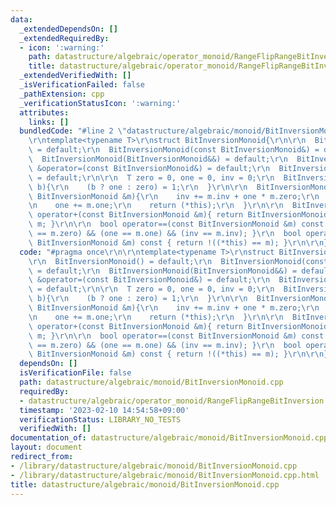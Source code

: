 ```yaml
---
data:
  _extendedDependsOn: []
  _extendedRequiredBy:
  - icon: ':warning:'
    path: datastructure/algebraic/operator_monoid/RangeFlipRangeBitInversion.cpp
    title: datastructure/algebraic/operator_monoid/RangeFlipRangeBitInversion.cpp
  _extendedVerifiedWith: []
  _isVerificationFailed: false
  _pathExtension: cpp
  _verificationStatusIcon: ':warning:'
  attributes:
    links: []
  bundledCode: "#line 2 \"datastructure/algebraic/monoid/BitInversionMonoid.cpp\"\n\
    \r\ntemplate<typename T>\r\nstruct BitInversionMonoid{\r\n\r\n  BitInversionMonoid()\
    \ = default;\r\n  BitInversionMonoid(const BitInversionMonoid&) = default;\r\n\
    \  BitInversionMonoid(BitInversionMonoid&&) = default;\r\n  BitInversionMonoid\
    \ &operator=(const BitInversionMonoid&) = default;\r\n  BitInversionMonoid &operator=(BitInversionMonoid&&)\
    \ = default;\r\n\r\n  T zero = 0, one = 0, inv = 0;\r\n  BitInversionMonoid(bool\
    \ b){\r\n    (b ? one : zero) = 1;\r\n  }\r\n\r\n  BitInversionMonoid &operator+=(const\
    \ BitInversionMonoid &m){\r\n    inv += m.inv + one * m.zero;\r\n    zero += m.zero;\r\
    \n    one += m.one;\r\n    return (*this);\r\n  }\r\n\r\n  BitInversionMonoid\
    \ operator+(const BitInversionMonoid &m){ return BitInversionMonoid(*this) +=\
    \ m; }\r\n\r\n  bool operator==(const BitInversionMonoid &m) const { return (zero\
    \ == m.zero) && (one == m.one) && (inv == m.inv); }\r\n  bool operator!=(const\
    \ BitInversionMonoid &m) const { return !((*this) == m); }\r\n\r\n};\r\n"
  code: "#pragma once\r\n\r\ntemplate<typename T>\r\nstruct BitInversionMonoid{\r\n\
    \r\n  BitInversionMonoid() = default;\r\n  BitInversionMonoid(const BitInversionMonoid&)\
    \ = default;\r\n  BitInversionMonoid(BitInversionMonoid&&) = default;\r\n  BitInversionMonoid\
    \ &operator=(const BitInversionMonoid&) = default;\r\n  BitInversionMonoid &operator=(BitInversionMonoid&&)\
    \ = default;\r\n\r\n  T zero = 0, one = 0, inv = 0;\r\n  BitInversionMonoid(bool\
    \ b){\r\n    (b ? one : zero) = 1;\r\n  }\r\n\r\n  BitInversionMonoid &operator+=(const\
    \ BitInversionMonoid &m){\r\n    inv += m.inv + one * m.zero;\r\n    zero += m.zero;\r\
    \n    one += m.one;\r\n    return (*this);\r\n  }\r\n\r\n  BitInversionMonoid\
    \ operator+(const BitInversionMonoid &m){ return BitInversionMonoid(*this) +=\
    \ m; }\r\n\r\n  bool operator==(const BitInversionMonoid &m) const { return (zero\
    \ == m.zero) && (one == m.one) && (inv == m.inv); }\r\n  bool operator!=(const\
    \ BitInversionMonoid &m) const { return !((*this) == m); }\r\n\r\n};\r\n"
  dependsOn: []
  isVerificationFile: false
  path: datastructure/algebraic/monoid/BitInversionMonoid.cpp
  requiredBy:
  - datastructure/algebraic/operator_monoid/RangeFlipRangeBitInversion.cpp
  timestamp: '2023-02-10 14:54:58+09:00'
  verificationStatus: LIBRARY_NO_TESTS
  verifiedWith: []
documentation_of: datastructure/algebraic/monoid/BitInversionMonoid.cpp
layout: document
redirect_from:
- /library/datastructure/algebraic/monoid/BitInversionMonoid.cpp
- /library/datastructure/algebraic/monoid/BitInversionMonoid.cpp.html
title: datastructure/algebraic/monoid/BitInversionMonoid.cpp
---
```

